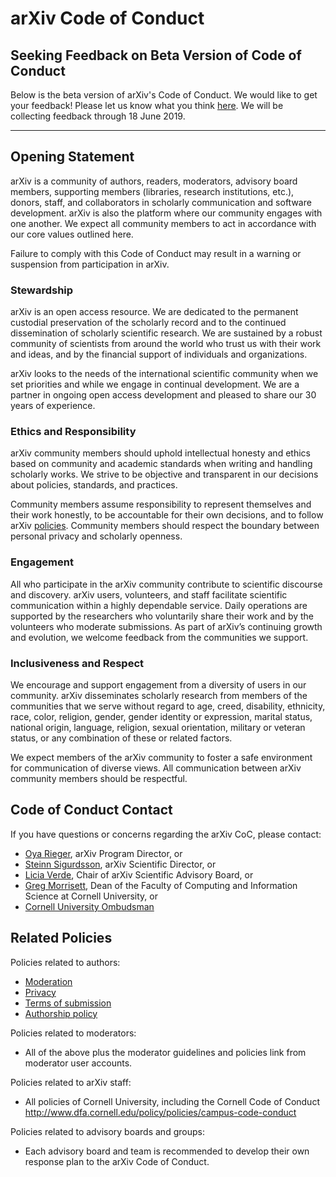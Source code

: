 # arXiv Code of Conduct

## Seeking Feedback on Beta Version of Code of Conduct
  
Below is the beta version of arXiv's Code of Conduct. We would like to get your feedback! Please let us know what you think [here](https://cornell.qualtrics.com/jfe/form/SV_eQDZib6K66o6gD3). We will be collecting feedback through 18 June 2019.

---

## Opening Statement 

arXiv is a community of authors, readers, moderators, advisory board members, supporting members (libraries, research institutions, etc.), donors, staff, and collaborators in scholarly communication and software development. arXiv is also the  platform where our community engages with one another. We expect all community members to act in accordance with our core values outlined here.

Failure to comply with this Code of Conduct may result in a warning or suspension from participation in arXiv.

### Stewardship

arXiv is an open access resource. We are dedicated to the permanent custodial preservation of the scholarly record and to the continued dissemination of scholarly scientific research. We are sustained by a robust community of scientists from around the world who trust us with their work and ideas, and by the financial support of individuals and organizations. 

arXiv looks to the needs of the international scientific community when we set priorities and while we engage in continual development. We are a partner in ongoing open access development and pleased to share our 30 years of experience.

### Ethics and Responsibility

arXiv community members should uphold intellectual honesty and ethics based on community and academic standards when writing and handling scholarly works. We strive to be objective and transparent in our decisions about policies, standards, and practices.

Community members assume responsibility to represent themselves and their work honestly, to be accountable for their own decisions, and to follow arXiv [policies](#policies). Community members should respect the boundary between personal privacy and scholarly openness.

### Engagement

All who participate in the arXiv community contribute to scientific discourse and discovery. arXiv users, volunteers, and staff facilitate scientific communication within a highly dependable service. Daily operations are supported by the researchers who voluntarily share their work and by the volunteers who moderate submissions. As part of arXiv’s continuing growth and evolution, we welcome feedback from the communities we support.

### Inclusiveness and Respect

We encourage and support engagement from a diversity of users in our community. arXiv disseminates scholarly research from members of the communities that we serve without regard to age, creed, disability, ethnicity, race, color, religion, gender, gender identity or expression, marital status, national origin, language, religion, sexual orientation, military or veteran status, or any combination of these or related factors. 

We expect members of the arXiv community to foster a safe environment for communication of diverse views. All communication between arXiv community members should be respectful. 


## Code of Conduct Contact

If you have questions or concerns regarding the arXiv CoC, please contact:

- [Oya Rieger](mailto:oyr1@cornell.edu), arXiv Program Director, or
- [Steinn Sigurdsson](mailto:ss3783@cornell.edu), arXiv Scientific Director, or 
- [Licia Verde](mailto:liciaverde@icc.ub.edu), Chair of arXiv Scientific Advisory Board, or
- [Greg Morrisett](mailto:jgm19@cornell.edu), Dean of the Faculty of Computing and Information Science at Cornell University, or
- [Cornell University Ombudsman](https://www.ombudsman.cornell.edu/)

<span id="policies"></span>

## Related Policies

Policies related to authors:

- [Moderation](../moderation) 
- [Privacy](privacy_policy)
- [Terms of submission](../terms_of_submission)
- [Authorship policy](../registerhelp)

Policies related to moderators:

- All of the above plus the moderator guidelines and policies link from moderator user accounts.

Policies related to arXiv staff:

- All policies of Cornell University, including the Cornell Code of Conduct http://www.dfa.cornell.edu/policy/policies/campus-code-conduct

Policies related to advisory boards and groups:

- Each advisory board and team is recommended to develop their own response plan to the arXiv Code of Conduct.

